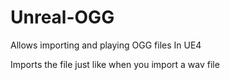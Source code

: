 # Unreal-OGG
Allows importing and playing OGG files In UE4

Imports the file just like when you import a wav file
